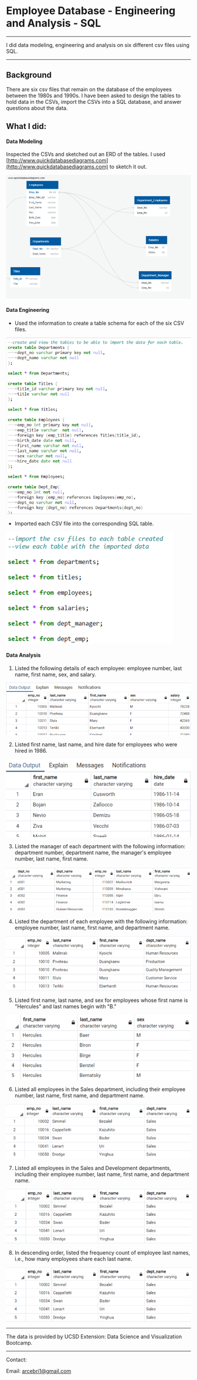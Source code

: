# Employee Database - Engineering and Analysis - SQL

- - -

I did data modeling, engineering and analysis on six different csv files using SQL.

- - -

## Background

There are six csv files that remain on the database of the employees between the 1980s and 1990s. I have been asked to
design the tables to hold data in the CSVs, import the CSVs into a SQL database, and answer questions about the data. 

## What I did:

#### Data Modeling

Inspected the CSVs and sketched out an ERD of the tables. I used [http://www.quickdatabasediagrams.com](http://www.quickdatabasediagrams.com) to sketch it out.

![](EmployeeSQL/QuickDBD-export.png)

#### Data Engineering

* Used the information to create a table schema for each of the six CSV files.

![](images/createtables.png)

* Imported each CSV file into the corresponding SQL table. 

![](images/viewtables.png)

#### Data Analysis

1. Listed the following details of each employee: employee number, last name, first name, sex, and salary.

![](images/1.png)

2. Listed first name, last name, and hire date for employees who were hired in 1986.

![](images/2.png)

3. Listed the manager of each department with the following information: department number, department name, the manager's employee number, last name, first name.

![](images/3.png)

4. Listed the department of each employee with the following information: employee number, last name, first name, and department name.

![](images/4.png)

5. Listed first name, last name, and sex for employees whose first name is "Hercules" and last names begin with "B."

![](images/5.png)

6. Listed all employees in the Sales department, including their employee number, last name, first name, and department name.

![](images/6.png)

7. Listed all employees in the Sales and Development departments, including their employee number, last name, first name, and department name.

![](images/7.png)

8. In descending order, listed the frequency count of employee last names, i.e., how many employees share each last name.

![](images/7.png)

- - -
The data is provided by UCSD Extension: Data Science and Visualization Bootcamp.
- - -

Contact:

Email: arcebri1@gmail.com